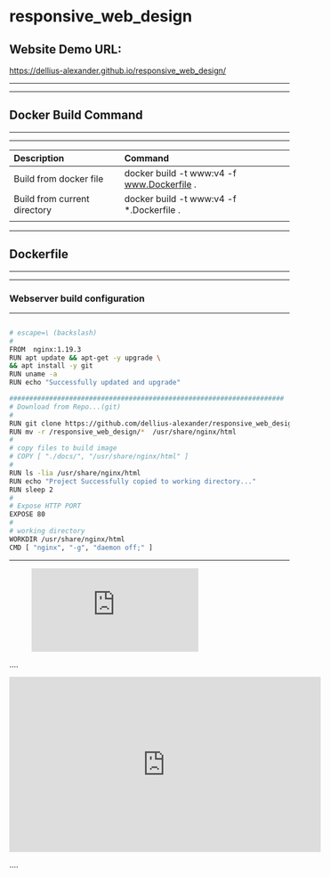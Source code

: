 # responsive_web_design

## Website Demo URL: 
https://dellius-alexander.github.io/responsive_web_design/

---
---

## Docker Build Command
---
---
| **Description** | **Command**|
|:---	|:---	|
| Build from docker file | docker build -t www:v4 -f www.Dockerfile . |
| Build from current directory | docker build -t www:v4 -f *.Dockerfile . |
|  |  |
---

## Dockerfile
---
---
### Webserver build configuration
---

```bash [![Dockerfile](www.Dockerfile)*www.Dockerfile*][https://github.com/dellius-alexander/responsive_web_design/blob/master/dockerfile]

# escape=\ (backslash)
#
FROM  nginx:1.19.3
RUN apt update && apt-get -y upgrade \
&& apt install -y git
RUN uname -a
RUN echo "Successfully updated and upgrade"

#####################################################################
# Download from Repo...(git)
#
RUN git clone https://github.com/dellius-alexander/responsive_web_design.git 
RUN mv -r /responsive_web_design/*  /usr/share/nginx/html
#
# copy files to build image
# COPY [ "./docs/", "/usr/share/nginx/html" ]
#
RUN ls -lia /usr/share/nginx/html
RUN echo "Project Successfully copied to working directory..."
RUN sleep 2
#
# Expose HTTP PORT
EXPOSE 80
#
# working directory
WORKDIR /usr/share/nginx/html
CMD [ "nginx", "-g", "daemon off;" ]


```
---



<!-- blank line -->
<figure class="img">
			<script src="scripts/jquery-3.3.1.min.js"></script> 
			<script src="scripts/jquery.backstretch.js"></script> 
  <iframe src="https://github.com/dellius-alexander/responsive_web_design/blob/master/docs/images/logo.png" frameborder="0" allowfullscreen="false"> </iframe>
		<!-- JS -->
		<script src="scripts/jquery-3.3.1.min.js"></script> 
		<script src="scripts/jquery.fancybox.min.js"></script>	
</figure>
<!-- blank line -->


.... <!-- post content -->

<div class="iframe_container">
  <iframe width="560" height="315" src="https://github.com/dellius-alexander/responsive_web_design/blob/master/docs/images/logo.png" frameborder="0" allowfullscreen></iframe>
</div>

.... <!-- post content -->
